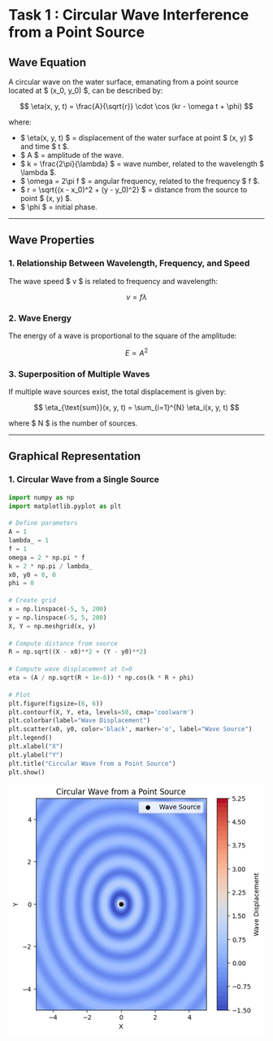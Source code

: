 # **Task 1 : Circular Wave Interference from a Point Source**

## **Wave Equation**
A circular wave on the water surface, emanating from a point source located at $ (x_0, y_0) $, can be described by:

$$
\eta(x, y, t) = \frac{A}{\sqrt{r}} \cdot \cos (kr - \omega t + \phi)
$$

where:

- $ \eta(x, y, t) $ = displacement of the water surface at point $ (x, y) $ and time $ t $.
- $ A $ = amplitude of the wave.
- $ k = \frac{2\pi}{\lambda} $ = wave number, related to the wavelength $ \lambda $.
- $ \omega = 2\pi f $ = angular frequency, related to the frequency $ f $.
- $ r = \sqrt{(x - x_0)^2 + (y - y_0)^2} $ = distance from the source to point $ (x, y) $.
- $ \phi $ = initial phase.

---

## **Wave Properties**
### **1. Relationship Between Wavelength, Frequency, and Speed**
The wave speed $ v $ is related to frequency and wavelength:

$$
v = f \lambda
$$

### **2. Wave Energy**
The energy of a wave is proportional to the square of the amplitude:

$$
E \propto A^2
$$

### **3. Superposition of Multiple Waves**
If multiple wave sources exist, the total displacement is given by:

$$
\eta_{\text{sum}}(x, y, t) = \sum_{i=1}^{N} \eta_i(x, y, t)
$$

where $ N $ is the number of sources.

---

## **Graphical Representation**

### **1. Circular Wave from a Single Source**
```python
import numpy as np
import matplotlib.pyplot as plt

# Define parameters
A = 1
lambda_ = 1
f = 1
omega = 2 * np.pi * f
k = 2 * np.pi / lambda_
x0, y0 = 0, 0
phi = 0

# Create grid
x = np.linspace(-5, 5, 200)
y = np.linspace(-5, 5, 200)
X, Y = np.meshgrid(x, y)

# Compute distance from source
R = np.sqrt((X - x0)**2 + (Y - y0)**2)

# Compute wave displacement at t=0
eta = (A / np.sqrt(R + 1e-6)) * np.cos(k * R + phi)

# Plot
plt.figure(figsize=(6, 6))
plt.contourf(X, Y, eta, levels=50, cmap='coolwarm')
plt.colorbar(label="Wave Displacement")
plt.scatter(x0, y0, color='black', marker='o', label="Wave Source")
plt.legend()
plt.xlabel("X")
plt.ylabel("Y")
plt.title("Circular Wave from a Point Source")
plt.show()
```
![alt text](image.png)